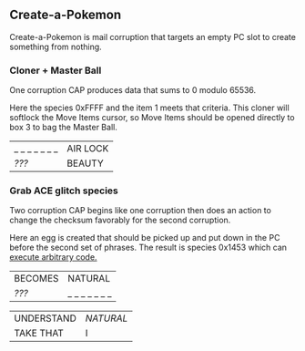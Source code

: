 ## Create-a-Pokemon

Create-a-Pokemon is mail corruption that targets an empty PC slot to create something from nothing.

### Cloner + Master Ball

One corruption CAP produces data that sums to 0 modulo 65536.

Here the species 0xFFFF and the item 1 meets that criteria. This cloner will softlock the Move Items cursor, so Move Items should be opened directly to box 3 to bag the Master Ball.

|||
|---|---|
| _ _ _ _ _ _ _ | AIR LOCK |
| *???* | BEAUTY |

### Grab ACE glitch species

Two corruption CAP begins like one corruption then does an action to change the checksum favorably for the second corruption.

Here an egg is created that should be picked up and put down in the PC before the second set of phrases. The result is species 0x1453 which can [execute arbitrary code.](https://pastebin.com/raw/pDXf5rGD)

|||
|---|---|
| BECOMES | NATURAL |
| *???* | _ _ _ _ _ _ _ |

|||
|---|---|
| UNDERSTAND | *NATURAL* |
| TAKE THAT | I |
